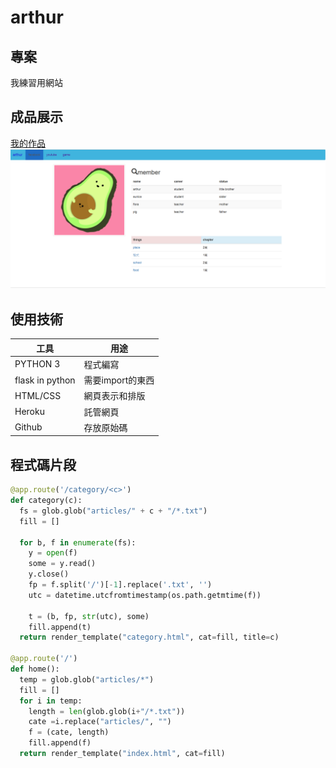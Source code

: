 # arthur

## 專案
我練習用網站

## 成品展示
[我的作品](https://arthursap.herokuapp.com/)
![](https://github.com/arthurlin1/arthur/raw/master/mine.png)

## 使用技術
工具 | 用途
--------- | ---------
PYTHON 3 | 程式編寫
flask in python | 需要import的東西 
HTML/CSS | 網頁表示和排版
Heroku   | 託管網頁
Github   | 存放原始碼

## 程式碼片段
``` python
@app.route('/category/<c>')
def category(c):
  fs = glob.glob("articles/" + c + "/*.txt")
  fill = []
  
  for b, f in enumerate(fs):
    y = open(f)
    some = y.read()
    y.close()
    fp = f.split('/')[-1].replace('.txt', '')
    utc = datetime.utcfromtimestamp(os.path.getmtime(f))
    
    t = (b, fp, str(utc), some)
    fill.append(t)
  return render_template("category.html", cat=fill, title=c)

@app.route('/')
def home():
  temp = glob.glob("articles/*")
  fill = []
  for i in temp:
    length = len(glob.glob(i+"/*.txt"))
    cate =i.replace("articles/", "")
    f = (cate, length)
    fill.append(f)
  return render_template("index.html", cat=fill)
```
